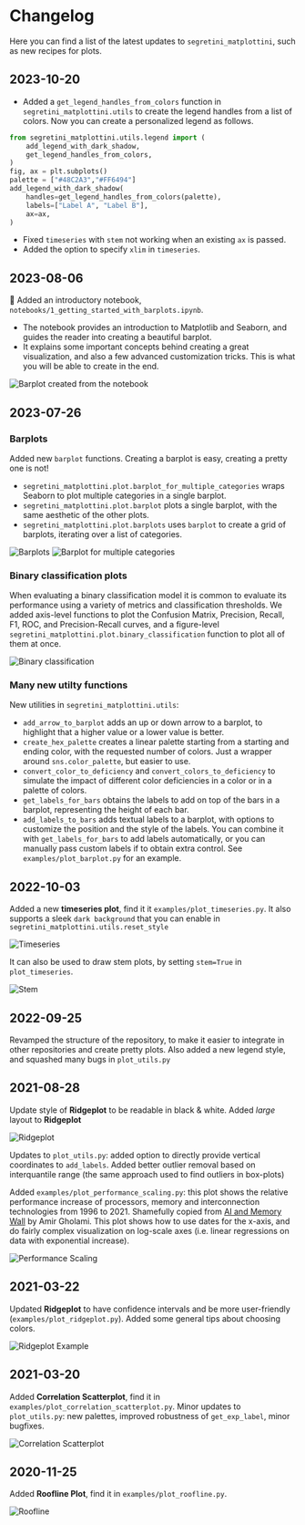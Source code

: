 
# Changelog

Here you can find a list of the latest updates to `segretini_matplottini`, such as new recipes for plots.

## 2023-10-20

* Added a `get_legend_handles_from_colors` function in `segretini_matplottini.utils` to create the legend handles from a list of colors. Now you can create a personalized legend as follows.

```python
from segretini_matplottini.utils.legend import (
    add_legend_with_dark_shadow,
    get_legend_handles_from_colors,
)
fig, ax = plt.subplots()
palette = ["#48C2A3","#FF6494"]
add_legend_with_dark_shadow(
    handles=get_legend_handles_from_colors(palette),
    labels=["Label A", "Label B"],
    ax=ax,
)
```

* Fixed `timeseries` with `stem` not working when an existing `ax` is passed.
* Added the option to specify `xlim` in `timeseries`.

## 2023-08-06

🤯 Added an introductory notebook, `notebooks/1_getting_started_with_barplots.ipynb`.
* The notebook provides an introduction to Matplotlib and Seaborn, and guides the reader into creating a beautiful barplot.
* It explains some important concepts behind creating a great visualization, and also a few advanced customization tricks.
This is what you will be able to create in the end.

![Barplot created from the notebook](https://github.com/AlbertoParravicini/segretini-matplottini/blob/master/plots/notebooks/1_getting_started_with_barplots/our_amazing_barplot_v3.png)

## 2023-07-26

### Barplots 

Added new `barplot` functions. Creating a barplot is easy, creating a pretty one is not!
* `segretini_matplottini.plot.barplot_for_multiple_categories` wraps Seaborn to plot multiple categories in a single barplot.
* `segretini_matplottini.plot.barplot` plots a single barplot, with the same aesthetic of the other plots.
* `segretini_matplottini.plot.barplots` uses `barplot` to create a grid of barplots, iterating over a list of categories.

![Barplots](https://github.com/AlbertoParravicini/segretini-matplottini/blob/master/plots/barplots.png)
![Barplot for multiple categories](https://github.com/AlbertoParravicini/segretini-matplottini/blob/master/plots/barplot_for_multiple_categories.png)

### Binary classification plots

When evaluating a binary classification model it is common to evaluate its performance using a variety of metrics and classification thresholds. We added axis-level functions to plot the Confusion Matrix, Precision, Recall, F1, ROC, and Precision-Recall curves, and a figure-level `segretini_matplottini.plot.binary_classification` function to plot all of them at once.

![Binary classification](https://github.com/AlbertoParravicini/segretini-matplottini/blob/master/plots/binary_classification.png)

### Many new utilty functions

New utilities in `segretini_matplottini.utils`:
* `add_arrow_to_barplot` adds an up or down arrow to a barplot, to highlight that a higher value or a lower value is better.
* `create_hex_palette` creates a linear palette starting from a starting and ending color, with the requested number of colors. Just a wrapper around `sns.color_palette`, but easier to use.
* `convert_color_to_deficiency` and `convert_colors_to_deficiency` to simulate the impact of different color deficiencies in a color or in a palette of colors.
* `get_labels_for_bars` obtains the labels to add on top of the bars in a barplot, representing the height of each bar.
* `add_labels_to_bars` adds textual labels to a barplot, with options to customize the position and the style of the labels. You can combine it with `get_labels_for_bars` to add labels automatically, or you can manually pass custom labels if to obtain extra control. See `examples/plot_barplot.py` for an example.

## 2022-10-03

Added a new **timeseries plot**, find it it `examples/plot_timeseries.py`. It also supports a sleek `dark background` that you can enable in `segretini_matplottini.utils.reset_style`

![Timeseries](https://github.com/AlbertoParravicini/segretini-matplottini/blob/master/plots/timeseries.png)

It can also be used to draw stem plots, by setting `stem=True` in `plot_timeseries`.

![Stem](https://github.com/AlbertoParravicini/segretini-matplottini/blob/master/plots/stem.png)

## 2022-09-25

Revamped the structure of the repository, to make it easier to integrate in other repositories and create pretty plots. Also added a new legend style, and squashed many bugs in `plot_utils.py`

## 2021-08-28

Update style of **Ridgeplot** to be readable in black & white. Added *large* layout to **Ridgeplot**

![Ridgeplot](https://github.com/AlbertoParravicini/segretini-matplottini/blob/master/plots/ridgeplot_large.png)

Updates to `plot_utils.py`: added option to directly provide vertical coordinates to `add_labels`. Added better outlier removal based on interquantile range (the same approach used to find outliers in box-plots)

Added `examples/plot_performance_scaling.py`: this plot shows the relative performance increase of processors, memory and interconnection technologies from 1996 to 2021. 
Shamefully copied from [AI and Memory Wall](https://medium.com/riselab/ai-and-memory-wall-2cb4265cb0b8) by Amir Gholami.
This plot shows how to use dates for the x-axis, and do fairly complex visualization on log-scale axes (i.e. linear regressions on data with exponential increase).

![Performance Scaling](https://github.com/AlbertoParravicini/segretini-matplottini/blob/master/plots/performance_scaling.png)

## 2021-03-22

Updated **Ridgeplot** to have confidence intervals and be more user-friendly (`examples/plot_ridgeplot.py`). Added some general tips about choosing colors.

![Ridgeplot Example](https://github.com/AlbertoParravicini/segretini-matplottini/blob/master/plots/ridgeplot_compact.png)

## 2021-03-20

Added **Correlation Scatterplot**, find it in `examples/plot_correlation_scatterplot.py`.
Minor updates to `plot_utils.py`: new palettes, improved robustness of `get_exp_label`, minor bugfixes.

![Correlation Scatterplot](https://github.com/AlbertoParravicini/segretini-matplottini/blob/master/plots/correlation_scatterplot.png)

## 2020-11-25

Added **Roofline Plot**, find it in `examples/plot_roofline.py`.

![Roofline](https://github.com/AlbertoParravicini/segretini-matplottini/blob/master/plots/roofline_double.png)

